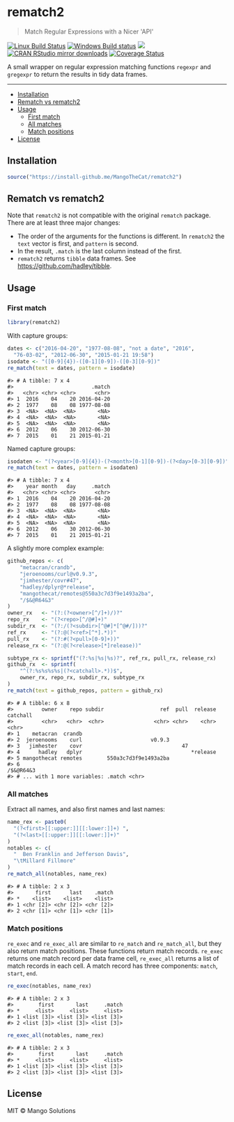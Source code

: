 


# rematch2

> Match Regular Expressions with a Nicer 'API'

[![Linux Build Status](https://travis-ci.org/MangoTheCat/rematch2.svg?branch=master)](https://travis-ci.org/MangoTheCat/rematch2)
[![Windows Build status](https://ci.appveyor.com/api/projects/status/github/MangoTheCat/rematch2?svg=true)](https://ci.appveyor.com/project/gaborcsardi/rematch2)
[![](http://www.r-pkg.org/badges/version/rematch2)](http://www.r-pkg.org/pkg/rematch2)
[![CRAN RStudio mirror downloads](http://cranlogs.r-pkg.org/badges/rematch2)](http://www.r-pkg.org/pkg/rematch2)
[![Coverage Status](https://img.shields.io/codecov/c/github/MangoTheCat/rematch2/master.svg)](https://codecov.io/github/MangoTheCat/rematch2?branch=master)

A small wrapper on regular expression matching functions `regexpr`
and `gregexpr` to return the results in tidy data frames.

---

  - [Installation](#installation)
  - [Rematch vs rematch2](#rematch-vs-rematch2)
  - [Usage](#usage)
    - [First match](#first-match)
    - [All matches](#all-matches)
    - [Match positions](#match-positions)
- [License](#license)

## Installation


```r
source("https://install-github.me/MangoTheCat/rematch2")
```

## Rematch vs rematch2

Note that `rematch2` is not compatible with the original `rematch` package.
There are at least three major changes:
* The order of the arguments for the functions is different. In
  `rematch2` the `text` vector is first, and `pattern` is second.
* In the result, `.match` is the last column instead of the first.
* `rematch2` returns `tibble` data frames. See
  https://github.com/hadley/tibble.

## Usage

### First match


```r
library(rematch2)
```

With capture groups:

```r
dates <- c("2016-04-20", "1977-08-08", "not a date", "2016",
  "76-03-02", "2012-06-30", "2015-01-21 19:58")
isodate <- "([0-9]{4})-([0-1][0-9])-([0-3][0-9])"
re_match(text = dates, pattern = isodate)
```

```
#> # A tibble: 7 x 4
#>                         .match
#>   <chr> <chr> <chr>      <chr>
#> 1  2016    04    20 2016-04-20
#> 2  1977    08    08 1977-08-08
#> 3  <NA>  <NA>  <NA>       <NA>
#> 4  <NA>  <NA>  <NA>       <NA>
#> 5  <NA>  <NA>  <NA>       <NA>
#> 6  2012    06    30 2012-06-30
#> 7  2015    01    21 2015-01-21
```

Named capture groups:

```r
isodaten <- "(?<year>[0-9]{4})-(?<month>[0-1][0-9])-(?<day>[0-3][0-9])"
re_match(text = dates, pattern = isodaten)
```

```
#> # A tibble: 7 x 4
#>    year month   day     .match
#>   <chr> <chr> <chr>      <chr>
#> 1  2016    04    20 2016-04-20
#> 2  1977    08    08 1977-08-08
#> 3  <NA>  <NA>  <NA>       <NA>
#> 4  <NA>  <NA>  <NA>       <NA>
#> 5  <NA>  <NA>  <NA>       <NA>
#> 6  2012    06    30 2012-06-30
#> 7  2015    01    21 2015-01-21
```

A slightly more complex example:

```r
github_repos <- c(
	"metacran/crandb",
	"jeroenooms/curl@v0.9.3",
    "jimhester/covr#47",
	"hadley/dplyr@*release",
    "mangothecat/remotes@550a3c7d3f9e1493a2ba",
    "/$&@R64&3"
)
owner_rx   <- "(?:(?<owner>[^/]+)/)?"
repo_rx    <- "(?<repo>[^/@#]+)"
subdir_rx  <- "(?:/(?<subdir>[^@#]*[^@#/]))?"
ref_rx     <- "(?:@(?<ref>[^*].*))"
pull_rx    <- "(?:#(?<pull>[0-9]+))"
release_rx <- "(?:@(?<release>[*]release))"

subtype_rx <- sprintf("(?:%s|%s|%s)?", ref_rx, pull_rx, release_rx)
github_rx  <- sprintf(
	"^(?:%s%s%s%s|(?<catchall>.*))$",
    owner_rx, repo_rx, subdir_rx, subtype_rx
)
re_match(text = github_repos, pattern = github_rx)
```

```
#> # A tibble: 6 x 8
#>         owner    repo subdir                  ref  pull  release  catchall
#>         <chr>   <chr>  <chr>                <chr> <chr>    <chr>     <chr>
#> 1    metacran  crandb                                                     
#> 2  jeroenooms    curl                      v0.9.3                         
#> 3   jimhester    covr                                47                   
#> 4      hadley   dplyr                                   *release          
#> 5 mangothecat remotes        550a3c7d3f9e1493a2ba                         
#> 6                                                                /$&@R64&3
#> # ... with 1 more variables: .match <chr>
```

### All matches

Extract all names, and also first names and last names:


```r
name_rex <- paste0(
  "(?<first>[[:upper:]][[:lower:]]+) ",
  "(?<last>[[:upper:]][[:lower:]]+)"
)
notables <- c(
  "  Ben Franklin and Jefferson Davis",
  "\tMillard Fillmore"
)
re_match_all(notables, name_rex)
```

```
#> # A tibble: 2 x 3
#>       first      last    .match
#> *    <list>    <list>    <list>
#> 1 <chr [2]> <chr [2]> <chr [2]>
#> 2 <chr [1]> <chr [1]> <chr [1]>
```

### Match positions

`re_exec` and `re_exec_all` are similar to `re_match` and `re_match_all`,
but they also return match positions. These functions return match
records. `re_exec` returns one match record per data frame cell,
`re_exec_all` returns a list of match records in each cell. A match record
has three components: `match`, `start`, `end`.


```r
re_exec(notables, name_rex)
```

```
#> # A tibble: 2 x 3
#>        first       last     .match
#> *     <list>     <list>     <list>
#> 1 <list [3]> <list [3]> <list [3]>
#> 2 <list [3]> <list [3]> <list [3]>
```


```r
re_exec_all(notables, name_rex)
```

```
#> # A tibble: 2 x 3
#>        first       last     .match
#> *     <list>     <list>     <list>
#> 1 <list [3]> <list [3]> <list [3]>
#> 2 <list [3]> <list [3]> <list [3]>
```

## License

MIT © Mango Solutions
